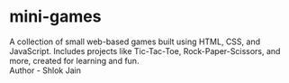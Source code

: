 # mini-games
A collection of small web-based games built using HTML, CSS, and JavaScript. Includes projects like Tic-Tac-Toe, Rock-Paper-Scissors, and more, created for learning and fun.
<br>
Author - Shlok Jain
